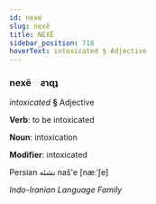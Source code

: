 ```yaml
---
id: nexë
slug: nexë
title: NEXË
sidebar_position: 718
hoverText: intoxicated § Adjective
---
```


### nexë&emsp;<span kind="abugida">ƨɿɋʇ</span>

*intoxicated* **§** Adjective

**Verb**: to be intoxicated

**Noun**: intoxication

**Modifier**: intoxicated

Persian نشئه naš'e [næːˈʃe]

*Indo-Iranian Language Family*